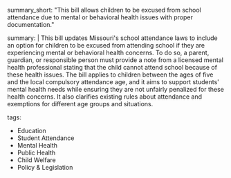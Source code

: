 summary_short: "This bill allows children to be excused from school attendance due to mental or behavioral health issues with proper documentation."

summary: |
  This bill updates Missouri's school attendance laws to include an option for children to be excused from attending school if they are experiencing mental or behavioral health concerns. To do so, a parent, guardian, or responsible person must provide a note from a licensed mental health professional stating that the child cannot attend school because of these health issues. The bill applies to children between the ages of five and the local compulsory attendance age, and it aims to support students' mental health needs while ensuring they are not unfairly penalized for these health concerns. It also clarifies existing rules about attendance and exemptions for different age groups and situations.

tags:
  - Education
  - Student Attendance
  - Mental Health
  - Public Health
  - Child Welfare
  - Policy & Legislation
